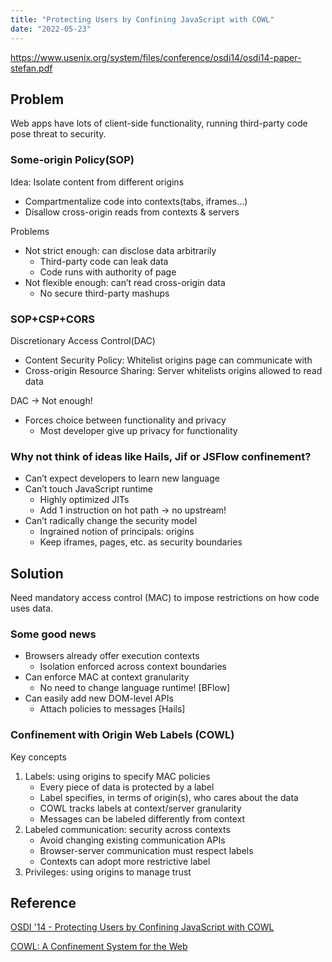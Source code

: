 ```yaml
---
title: "Protecting Users by Confining JavaScript with COWL"
date: "2022-05-23"
---
```


<https://www.usenix.org/system/files/conference/osdi14/osdi14-paper-stefan.pdf>

## Problem

Web apps have lots of client-side functionality, running third-party code pose threat to security.

### Some-origin Policy(SOP)

Idea: Isolate content from different origins

- Compartmentalize code into contexts(tabs, iframes…)
- Disallow cross-origin reads from contexts & servers

Problems

- Not strict enough: can disclose data arbitrarily
  - Third-party code can leak data
  - Code runs with authority of page
- Not flexible enough: can’t read cross-origin data
  - No secure third-party mashups

### SOP+CSP+CORS

Discretionary Access Control(DAC)

- Content Security Policy: Whitelist origins page can communicate with
- Cross-origin Resource Sharing: Server whitelists origins allowed to read data

DAC → Not enough!

- Forces choice between functionality and privacy
  - Most developer give up privacy for functionality

### Why not think of ideas like Hails, Jif or JSFlow confinement?

- Can’t expect developers to learn new language
- Can’t touch JavaScript runtime
  - Highly optimized JITs
  - Add 1 instruction on hot path → no upstream!
- Can’t radically change the security model
  - Ingrained notion of principals: origins
  - Keep iframes, pages, etc. as security boundaries

## Solution

Need mandatory access control (MAC) to impose restrictions on how code uses data.

### Some good news

- Browsers already offer execution contexts
  - Isolation enforced across context boundaries
- Can enforce MAC at context granularity
  - No need to change language runtime! [BFlow]
- Can easily add new DOM-level APIs
  - Attach policies to messages [Hails]

### **Confinement with Origin Web Labels (COWL)**

Key concepts

1. Labels: using origins to specify MAC policies
   - Every piece of data is protected by a label
   - Label specifies, in terms of origin(s), who cares about the data
   - COWL tracks labels at context/server granularity
   - Messages can be labeled differently from context
2. Labeled communication: security across contexts
   - Avoid changing existing communication APIs
   - Browser-server communication must respect labels
   - Contexts can adopt more restrictive label
3. Privileges: using origins to manage trust

## Reference

[OSDI '14 - Protecting Users by Confining JavaScript with COWL](https://www.youtube.com/watch?v=vvPvrbOM8QQ)

[COWL: A Confinement System for the Web](https://cowl.ws/)

[](http://www.scs.stanford.edu/~deian/pubs/stefan:2014:protecting-slides.pdf)
